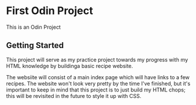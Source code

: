 # First Odin Project

This is an Odin Project

## Getting Started

This project will serve as my practice project towards my progress with my HTML knowledge by buildinga basic recipe website.

The websiite will consist of a main index page which will have links to a few recipes. The website won't look very pretty by the time I've finished, but it's important to keep in mind that this project is to just build my HTML chops; this will be revisited in the future to style it up with CSS.
    